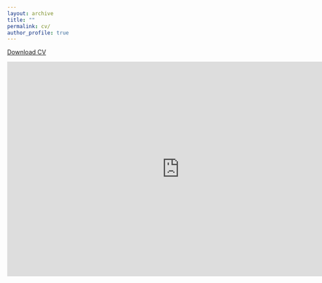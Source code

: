 ```yaml
---
layout: archive
title: ""
permalink: cv/
author_profile: true
---
```

<a href="https://github.com/Priyanka-Mondal/priyanka-mondal.github.io/blob/main/priyanka_mondal.pdf" download="Priyanka_Mondal_CV.pdf">Download CV</a>
<center>
<embed src=
"https://github.com/Priyanka-Mondal/priyanka-mondal.github.io/blob/main/priyanka_mondal.pdf" 
               width="800"
               height="500">
</center>
